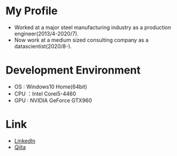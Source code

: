 # My Profile

* Worked at a major steel manufacturing industry as a production engineer(2013/4-2020/7).
* Now work at a medium sized consulting company as a datascientist(2020/8-).

# Development Environment

* OS : Windows10 Home(64bit)
* CPU ：Intel Corei5-4460
* GPU : NVIDIA GeForce GTX960

# Link
* [LinkedIn](https://www.linkedin.com/in/takayuki-watanabe-2bb3a6113/)
* [Qiita](https://qiita.com/takanyanta)
